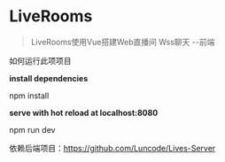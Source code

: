 # LiveRooms
>LiveRooms使用Vue搭建Web直播间 Wss聊天  --前端



如何运行此项项目

**install dependencies**

npm install

**serve with hot reload at localhost:8080**

npm run dev



依赖后端项目：https://github.com/Luncode/Lives-Server
